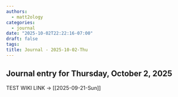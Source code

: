 ```yaml
---
authors:
  - matt2ology
categories:
  - journal
date: "2025-10-02T22:22:16-07:00"
draft: false
tags:
title: Journal - 2025-10-02-Thu
---
```


## Journal entry for Thursday, October 2, 2025

TEST WIKI LINK -> [[2025-09-21-Sun]]